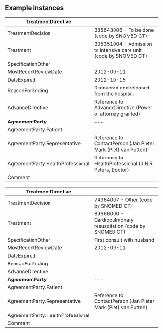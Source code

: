 ## Example instances

| TreatmentDirective                   |                   |
|---------------------------------------|-------------------|
| TreatmentDecision		            | 385643006 - To be done (code by SNOMED CT) 
| Treatment		                        | 305351004 - Admission to intensive care unit (code by SNOMED CT)           
| SpecificationOther		            |
| MostRecentReviewDate		        | 2012-09-11
| DateExpired		                    | 2012-10-15
| ReasonForEnding		                | Recovered and released from the hospital.
| AdvanceDirective	                    | Reference to AdvanceDirective (Power of attorney granted)
| **AgreementParty**	                | --- |
| AgreementParty.Patient	            |
| AgreementParty.Representative	    | Reference to ContactPerson (Jan Pieter Mark (Piet) van Putten)
| AgreementParty.HealthProfessional   | Reference to HealthProfessional (J.H.R. Peters, Doctor)
| Comment		                        |

| TreatmentDirective                   |                   |
|---------------------------------------|-------------------|
| TreatmentDecision		            | 74964007 - Other (code by SNOMED CT)
| Treatment		                        | 89666000 - Cardiopulmonary resuscitation (code by SNOMED CT)           
| SpecificationOther		            | First consult with husband
| MostRecentReviewDate		        | 2012-09-11
| DateExpired		                    |
| ReasonForEnding		                |
| AdvanceDirective	                    |
| **AgreementParty**	                | --- |
| AgreementParty.Patient	            |
| AgreementParty.Representative	    | Reference to ContactPerson (Jan Pieter Mark (Piet) van Putten)
| AgreementParty.HealthProfessional   |
| Comment		                        |
